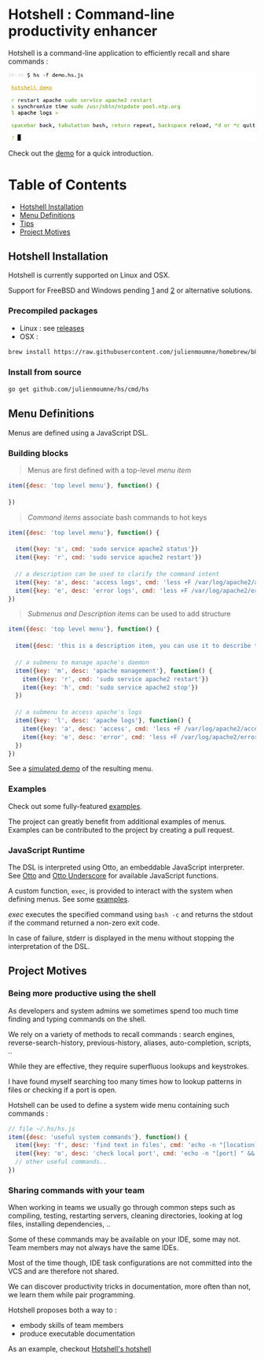 # Hotshell : Command-line productivity enhancer

Hotshell is a command-line application to efficiently recall and share commands :

![demo](doc/demo.png)

Check out the [demo](https://julienmoumne.github.com/hs) for a quick introduction. 

# Table of Contents

  - [Hotshell Installation](#hotshell-installation)
  - [Menu Definitions](#menu-definitions)
  - [Tips](./tips.md)
  - [Project Motives](#project-motives)

## Hotshell Installation

Hotshell is currently supported on Linux and OSX.

Support for FreeBSD and Windows pending [1](https://github.com/pkg/term/pull/15)
and [2](https://github.com/pkg/term/issues/8) or alternative solutions.

### Precompiled packages

 - Linux : see [releases](https://github.com/julienmoumne/hs/releases)
 - OSX :
```bash
brew install https://raw.githubusercontent.com/julienmoumne/homebrew/b8ebeb6/Library/Formula/hs.rb
```

### Install from source

```bash
go get github.com/julienmoumne/hs/cmd/hs
```

## Menu Definitions
 
Menus are defined using a JavaScript DSL.

### Building blocks

> Menus are first defined with a top-level *menu item*

```javascript
item({desc: 'top level menu'}, function() {
    
})
```

> *Command items* associate bash commands to hot keys

```javascript
item({desc: 'top level menu'}, function() {
    
  item({key: 's', cmd: 'sudo service apache2 status'})      
  item({key: 'r', cmd: 'sudo service apache2 restart'})      
  
  // a description can be used to clarify the command intent
  item({key: 'a', desc: 'access logs', cmd: 'less +F /var/log/apache2/access.log'})
  item({key: 'e', desc: 'error logs', cmd: 'less +F /var/log/apache2/error.log'})
})
```

> *Submenus and Description items* can be used to add structure

```javascript
item({desc: 'top level menu'}, function() {
    
  item({desc: 'this is a description item, you can use it to describe the menu\n'})
  
  // a submenu to manage apache's daemon
  item({key: 'm', desc: 'apache management'}, function() {
    item({key: 'r', cmd: 'sudo service apache2 restart'})      
    item({key: 'h', cmd: 'sudo service apache2 stop'})
  })
  
  // a submenu to access apache's logs
  item({key: 'l', desc: 'apache logs'}, function() {
    item({key: 'a', desc: 'access', cmd: 'less +F /var/log/apache2/access.log'})
    item({key: 'e', desc: 'error', cmd: 'less +F /var/log/apache2/error.log'})
  })      
})
```

See a [simulated demo](https://julienmoumne.github.com/hs/demos/tutorial.hs.js.html) of the resulting menu.
 
### Examples

Check out some fully-featured [examples](./examples).

The project can greatly benefit from additional examples of menus.
Examples can be contributed to the project by creating a pull request.

### JavaScript Runtime

The DSL is interpreted using Otto, an embeddable JavaScript interpreter.
See [Otto](https://github.com/robertkrimen/otto) and
[Otto Underscore](https://github.com/robertkrimen/otto/tree/master/underscore) 
for available JavaScript functions.

A custom function, `exec`, is provided to interact with the system when
defining menus. See some [examples](./tips.md#exec).

*exec* executes the specified command using `bash -c` and returns
the stdout if the command returned a non-zero exit code.

In case of failure, stderr is displayed in the menu without stopping the interpretation of the DSL.

## Project Motives

### Being more productive using the shell

As developers and system admins we sometimes spend too much time finding and typing commands on the shell.

We rely on a variety of methods to recall commands : 
search engines, reverse-search-history, previous-history, aliases, auto-completion, scripts, ..

While they are effective, they require superfluous lookups and keystrokes.

I have found myself searching too many times how to lookup patterns in files or checking if a port is open.

Hotshell can be used to define a system wide menu containing such commands :

```javascript
// file ~/.hs/hs.js  
item({desc: 'useful system commands'}, function() {
  item({key: 'f', desc: 'find text in files', cmd: 'echo -n "[location] [pattern] " && read l p && grep -rnws $l -e $p'})
  item({key: 'o', desc: 'check local port', cmd: 'echo -n "[port] " && read p && cat < /dev/tcp/127.0.0.1/$p'})
  // other useful commands..
})
```

### Sharing commands with your team

When working in teams we usually go through common steps such as compiling,
testing, restarting servers, cleaning directories, looking at log files, installing dependencies, ..

Some of these commands may be available on your IDE, some may not. Team members may not always have the 
same IDEs.

Most of the time though, IDE task configurations are not committed into the VCS and are therefore not shared.

We can discover productivity tricks in documentation, more often than not, we learn them
while pair programming.

Hotshell proposes both a way to :

  - embody skills of team members
  - produce executable documentation
  
As an example, checkout [Hotshell's hotshell](examples#hotshells-hotshell)